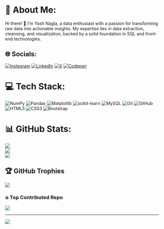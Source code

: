 # 💫 About Me:
Hi there! 👋 I’m Yash Nagla, a data enthusiast with a passion for transforming raw data into actionable insights. My expertise lies in data extraction, cleansing, and visualization, backed by a solid foundation in SQL and front-end technologies.


## 🌐 Socials:
[![Instagram](https://img.shields.io/badge/Instagram-%23E4405F.svg?logo=Instagram&logoColor=white)](https://instagram.com/yash.nagla) 
[![LinkedIn](https://img.shields.io/badge/LinkedIn-%230077B5.svg?logo=linkedin&logoColor=white)](https://linkedin.com/in/yash-sikhwal-nagla) 
[![X](https://img.shields.io/badge/X-black.svg?logo=X&logoColor=white)](https://x.com/YashNagla9) 
[![Codepen](https://img.shields.io/badge/Codepen-000000?logo=codepen&logoColor=white)](https://codepen.io/YASH-NAGLA-SIKHWAL) 

# 💻 Tech Stack:
![NumPy](https://img.shields.io/badge/numpy-%23013243.svg?logo=numpy&logoColor=white) 
![Pandas](https://img.shields.io/badge/pandas-%23150458.svg?logo=pandas&logoColor=white) 
![Matplotlib](https://img.shields.io/badge/Matplotlib-%23ffffff.svg?logo=Matplotlib&logoColor=black) 
![scikit-learn](https://img.shields.io/badge/scikit--learn-%23F7931E.svg?logo=scikit-learn&logoColor=white) 
![MySQL](https://img.shields.io/badge/mysql-4479A1.svg?logo=mysql&logoColor=white)
![Git](https://img.shields.io/badge/git-%23F05033.svg?logo=git&logoColor=white)
![GitHub](https://img.shields.io/badge/github-%23121011.svg?logo=github&logoColor=white)
![HTML5](https://img.shields.io/badge/html5-%23E34F26.svg?logo=html5&logoColor=white)
![CSS3](https://img.shields.io/badge/css3-%231572B6.svg?logo=css3&logoColor=white)
![Bootstrap](https://img.shields.io/badge/bootstrap-%238511FA.svg?logo=bootstrap&logoColor=white)

# 📊 GitHub Stats:
![](https://github-readme-stats.vercel.app/api?username=yashnagla&theme=dark&hide_border=true&include_all_commits=true&count_private=true)<br/>
![](https://github-readme-streak-stats.herokuapp.com/?user=yashnagla&theme=dark&hide_border=true)<br/>
![](https://github-readme-stats.vercel.app/api/top-langs/?username=yashnagla&theme=dark&hide_border=true&include_all_commits=true&count_private=true&layout=compact)

## 🏆 GitHub Trophies
![](https://github-profile-trophy.vercel.app/?username=yashnagla&theme=radical&no-frame=false&no-bg=false&margin-w=4)

### 🔝 Top Contributed Repo
![](https://github-contributor-stats.vercel.app/api?username=yashnagla&limit=5&theme=transparent&combine_all_yearly_contributions=true)

---
[![](https://visitcount.itsvg.in/api?id=yashnagla&icon=0&color=0)](https://visitcount.itsvg.in)

<!-- Proudly created with GPRM ( https://gprm.itsvg.in ) -->
